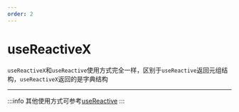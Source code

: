 ```yaml
---
order: 2
---
```


# useReactiveX

`useReactiveX`和`useReactive`使用方式完全一样，区别于`useReactive`返回元组结构，`useReactiveX`返回的是字典结构

---

:::info
其他使用方式可参考[useReactive](/api/hooks/use-reactive)
:::
